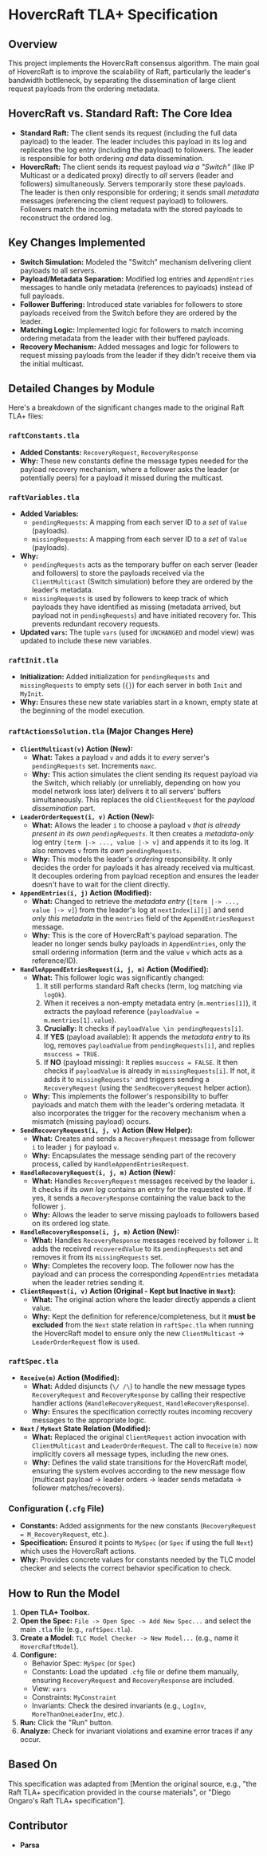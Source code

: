 # HovercRaft TLA+ Specification

## Overview

This project implements the HovercRaft consensus algorithm. The main goal of HovercRaft is to improve the scalability of Raft, particularly the leader's bandwidth bottleneck, by separating the dissemination of large client request payloads from the ordering metadata.

## HovercRaft vs. Standard Raft: The Core Idea

*   **Standard Raft:** The client sends its request (including the full data payload) to the leader. The leader includes this payload in its log and replicates the log entry (including the payload) to followers. The leader is responsible for both ordering *and* data dissemination.
*   **HovercRaft:** The client sends its request payload *via a "Switch"* (like IP Multicast or a dedicated proxy) directly to *all* servers (leader and followers) simultaneously. Servers temporarily store these payloads. The leader is then only responsible for ordering; it sends small *metadata* messages (referencing the client request payload) to followers. Followers match the incoming metadata with the stored payloads to reconstruct the ordered log.

## Key Changes Implemented

*   **Switch Simulation:** Modeled the "Switch" mechanism delivering client payloads to all servers.
*   **Payload/Metadata Separation:** Modified log entries and `AppendEntries` messages to handle only metadata (references to payloads) instead of full payloads.
*   **Follower Buffering:** Introduced state variables for followers to store payloads received from the Switch before they are ordered by the leader.
*   **Matching Logic:** Implemented logic for followers to match incoming ordering metadata from the leader with their buffered payloads.
*   **Recovery Mechanism:** Added messages and logic for followers to request missing payloads from the leader if they didn't receive them via the initial multicast.

## Detailed Changes by Module

Here's a breakdown of the significant changes made to the original Raft TLA+ files:

### `raftConstants.tla`

*   **Added Constants:** `RecoveryRequest`, `RecoveryResponse`
*   **Why:** These new constants define the message types needed for the payload recovery mechanism, where a follower asks the leader (or potentially peers) for a payload it missed during the multicast.

### `raftVariables.tla`

*   **Added Variables:**
    *   `pendingRequests`: A mapping from each server ID to a *set* of `Value` (payloads).
    *   `missingRequests`: A mapping from each server ID to a *set* of `Value` (payloads).
*   **Why:**
    *   `pendingRequests` acts as the temporary buffer on each server (leader and followers) to store the payloads received via the `ClientMulticast` (Switch simulation) before they are ordered by the leader's metadata.
    *   `missingRequests` is used by followers to keep track of which payloads they have identified as missing (metadata arrived, but payload not in `pendingRequests`) and have initiated recovery for. This prevents redundant recovery requests.
*   **Updated `vars`:** The tuple `vars` (used for `UNCHANGED` and model view) was updated to include these new variables.

### `raftInit.tla`

*   **Initialization:** Added initialization for `pendingRequests` and `missingRequests` to empty sets (`{}`) for each server in both `Init` and `MyInit`.
*   **Why:** Ensures these new state variables start in a known, empty state at the beginning of the model execution.

### `raftActionsSolution.tla` (Major Changes Here)

*   **`ClientMulticast(v)` Action (New):**
    *   **What:** Takes a payload `v` and adds it to *every* server's `pendingRequests` set. Increments `maxc`.
    *   **Why:** This action simulates the client sending its request payload via the Switch, which reliably (or unreliably, depending on how you model network loss later) delivers it to all servers' buffers simultaneously. This replaces the old `ClientRequest` for the *payload dissemination* part.
*   **`LeaderOrderRequest(i, v)` Action (New):**
    *   **What:** Allows the leader `i` to choose a payload `v` *that is already present in its own `pendingRequests`*. It then creates a *metadata-only* log entry `[term |-> ..., value |-> v]` and appends it to its log. It also removes `v` from its *own* `pendingRequests`.
    *   **Why:** This models the leader's *ordering* responsibility. It only decides the order for payloads it has already received via multicast. It decouples ordering from payload reception and ensures the leader doesn't have to wait for the client directly.
*   **`AppendEntries(i, j)` Action (Modified):**
    *   **What:** Changed to retrieve the *metadata entry* (`[term |-> ..., value |-> v]`) from the leader's log at `nextIndex[i][j]` and send *only this metadata* in the `mentries` field of the `AppendEntriesRequest` message.
    *   **Why:** This is the core of HovercRaft's payload separation. The leader no longer sends bulky payloads in `AppendEntries`, only the small ordering information (term and the value `v` which acts as a reference/ID).
*   **`HandleAppendEntriesRequest(i, j, m)` Action (Modified):**
    *   **What:** This follower logic was significantly changed:
        1.  It still performs standard Raft checks (term, log matching via `logOk`).
        2.  When it receives a non-empty metadata entry (`m.mentries[1]`), it extracts the payload reference (`payloadValue = m.mentries[1].value`).
        3.  **Crucially:** It checks if `payloadValue \in pendingRequests[i]`.
        4.  If **YES** (payload available): It appends the *metadata entry* to its log, removes `payloadValue` from `pendingRequests[i]`, and replies `msuccess = TRUE`.
        5.  If **NO** (payload missing): It replies `msuccess = FALSE`. It then checks if `payloadValue` is already in `missingRequests[i]`. If not, it adds it to `missingRequests'` and triggers sending a `RecoveryRequest` (using the `SendRecoveryRequest` helper action).
    *   **Why:** This implements the follower's responsibility to buffer payloads and match them with the leader's ordering metadata. It also incorporates the trigger for the recovery mechanism when a mismatch (missing payload) occurs.
*   **`SendRecoveryRequest(i, j, v)` Action (New Helper):**
    *   **What:** Creates and sends a `RecoveryRequest` message from follower `i` to leader `j` for payload `v`.
    *   **Why:** Encapsulates the message sending part of the recovery process, called by `HandleAppendEntriesRequest`.
*   **`HandleRecoveryRequest(i, j, m)` Action (New):**
    *   **What:** Handles `RecoveryRequest` messages received by the leader `i`. It checks if its *own log* contains an entry for the requested value. If yes, it sends a `RecoveryResponse` containing the value back to the follower `j`.
    *   **Why:** Allows the leader to serve missing payloads to followers based on its ordered log state.
*   **`HandleRecoveryResponse(i, j, m)` Action (New):**
    *   **What:** Handles `RecoveryResponse` messages received by follower `i`. It adds the received `recoveredValue` to its `pendingRequests` set and removes it from its `missingRequests` set.
    *   **Why:** Completes the recovery loop. The follower now has the payload and can process the corresponding `AppendEntries` metadata when the leader retries sending it.
*   **`ClientRequest(i, v)` Action (Original - Kept but Inactive in `Next`):**
    *   **What:** The original action where the leader directly appends a client value.
    *   **Why:** Kept the definition for reference/completeness, but it **must be excluded** from the `Next` state relation in `raftSpec.tla` when running the HovercRaft model to ensure only the new `ClientMulticast` -> `LeaderOrderRequest` flow is used.

### `raftSpec.tla`

*   **`Receive(m)` Action (Modified):**
    *   **What:** Added disjuncts (`\/ /\`) to handle the new message types `RecoveryRequest` and `RecoveryResponse` by calling their respective handler actions (`HandleRecoveryRequest`, `HandleRecoveryResponse`).
    *   **Why:** Ensures the specification correctly routes incoming recovery messages to the appropriate logic.
*   **`Next` / `MyNext` State Relation (Modified):**
    *   **What:** Replaced the original `ClientRequest` action invocation with `ClientMulticast` and `LeaderOrderRequest`. The call to `Receive(m)` now implicitly covers all message types, including the new ones.
    *   **Why:** Defines the valid state transitions for the HovercRaft model, ensuring the system evolves according to the new message flow (multicast payload -> leader orders -> leader sends metadata -> follower matches/recovers).

### Configuration (`.cfg` File)

*   **Constants:** Added assignments for the new constants (`RecoveryRequest = M_RecoveryRequest`, etc.).
*   **Specification:** Ensured it points to `MySpec` (or `Spec` if using the full `Next`) which uses the HovercRaft actions.
*   **Why:** Provides concrete values for constants needed by the TLC model checker and selects the correct behavior specification to check.

## How to Run the Model

1.  **Open TLA+ Toolbox.**
2.  **Open the Spec:** `File -> Open Spec -> Add New Spec...` and select the main `.tla` file (e.g., `raftSpec.tla`).
3.  **Create a Model:** `TLC Model Checker -> New Model...` (e.g., name it `HovercRaftModel`).
4.  **Configure:**
    *   Behavior Spec: `MySpec` (or `Spec`)
    *   Constants: Load the updated `.cfg` file or define them manually, ensuring `RecoveryRequest` and `RecoveryResponse` are included.
    *   View: `vars`
    *   Constraints: `MyConstraint`
    *   Invariants: Check the desired invariants (e.g., `LogInv`, `MoreThanOneLeaderInv`, etc.).
5.  **Run:** Click the "Run" button.
6.  **Analyze:** Check for invariant violations and examine error traces if any occur.

## Based On

This specification was adapted from [Mention the original source, e.g., "the Raft TLA+ specification provided in the course materials", or "Diego Ongaro's Raft TLA+ specification"].

## Contributor

*   **Parsa**
